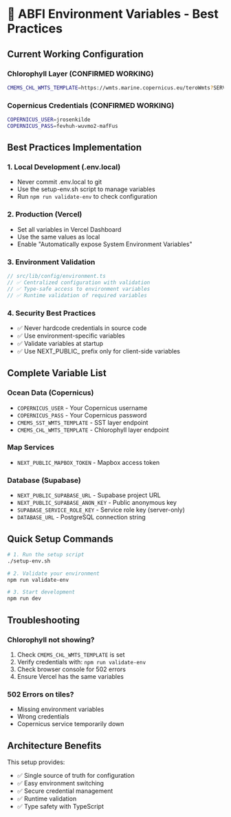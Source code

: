 # 🔐 ABFI Environment Variables - Best Practices

## Current Working Configuration

### Chlorophyll Layer (CONFIRMED WORKING)
```bash
CMEMS_CHL_WMTS_TEMPLATE=https://wmts.marine.copernicus.eu/teroWmts?SERVICE=WMTS&REQUEST=GetTile&VERSION=1.0.0&LAYER=OCEANCOLOUR_GLO_BGC_L4_NRT_009_102/cmems_obs-oc_glo_bgc-plankton_nrt_l4-gapfree-multi-4km_P1D_202311/CHL&STYLE=cmap:turbo&FORMAT=image/png&TILEMATRIXSET=EPSG:3857&TILEMATRIX={z}&TILEROW={y}&TILECOL={x}&TIME={TIME}
```

### Copernicus Credentials (CONFIRMED WORKING)
```bash
COPERNICUS_USER=jrosenkilde
COPERNICUS_PASS=fevhuh-wuvmo2-mafFus
```

## Best Practices Implementation

### 1. Local Development (.env.local)
- Never commit .env.local to git
- Use the setup-env.sh script to manage variables
- Run `npm run validate-env` to check configuration

### 2. Production (Vercel)
- Set all variables in Vercel Dashboard
- Use the same values as local
- Enable "Automatically expose System Environment Variables"

### 3. Environment Validation
```javascript
// src/lib/config/environment.ts
// ✅ Centralized configuration with validation
// ✅ Type-safe access to environment variables
// ✅ Runtime validation of required variables
```

### 4. Security Best Practices
- ✅ Never hardcode credentials in source code
- ✅ Use environment-specific variables
- ✅ Validate variables at startup
- ✅ Use NEXT_PUBLIC_ prefix only for client-side variables

## Complete Variable List

### Ocean Data (Copernicus)
- `COPERNICUS_USER` - Your Copernicus username
- `COPERNICUS_PASS` - Your Copernicus password
- `CMEMS_SST_WMTS_TEMPLATE` - SST layer endpoint
- `CMEMS_CHL_WMTS_TEMPLATE` - Chlorophyll layer endpoint

### Map Services
- `NEXT_PUBLIC_MAPBOX_TOKEN` - Mapbox access token

### Database (Supabase)
- `NEXT_PUBLIC_SUPABASE_URL` - Supabase project URL
- `NEXT_PUBLIC_SUPABASE_ANON_KEY` - Public anonymous key
- `SUPABASE_SERVICE_ROLE_KEY` - Service role key (server-only)
- `DATABASE_URL` - PostgreSQL connection string

## Quick Setup Commands

```bash
# 1. Run the setup script
./setup-env.sh

# 2. Validate your environment
npm run validate-env

# 3. Start development
npm run dev
```

## Troubleshooting

### Chlorophyll not showing?
1. Check `CMEMS_CHL_WMTS_TEMPLATE` is set
2. Verify credentials with: `npm run validate-env`
3. Check browser console for 502 errors
4. Ensure Vercel has the same variables

### 502 Errors on tiles?
- Missing environment variables
- Wrong credentials
- Copernicus service temporarily down

## Architecture Benefits

This setup provides:
- ✅ Single source of truth for configuration
- ✅ Easy environment switching
- ✅ Secure credential management
- ✅ Runtime validation
- ✅ Type safety with TypeScript
